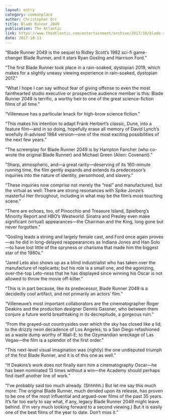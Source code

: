 ```yaml
---
layout: entry
category: commonplace
author: Christopher Orr
title: Blade Runner 2049
publication: The Atlantic
link: https://www.theatlantic.com/entertainment/archive/2017/10/blade-runner-2049-is-a-worthy-heir-to-the-classic-original/542205/
date: 2017-10-11
---
```


“Blade Runner 2049 is the sequel to Ridley Scott’s 1982 sci-fi game-changer Blade Runner, and it stars Ryan Gosling and Harrison Ford.”

“The first Blade Runner took place in a rain-soaked, dystopian 2019, which makes for a slightly uneasy viewing experience in rain-soaked, dystopian 2017.”

“What I hope I can say without fear of giving offense to even the most fainthearted studio executive or prospective audience member is this: Blade Runner 2049 is terrific, a worthy heir to one of the great science-fiction films of all time.”

“Villeneuve has a particular knack for high-brow science fiction.”

“This makes his intention to adapt Frank Herbert’s classic, Dune, into a feature film—and in so doing, hopefully erase all memory of David Lynch’s woefully ill-advised 1984 version—one of the most exciting possibilities of the next few years.”

“The screenplay for Blade Runner 2049 is by Hampton Fancher (who co-wrote the original Blade Runner) and Michael Green (Alien: Covenant).”

“Sharp, atmospheric, and—a great rarity—deserving of its 160-minute running time, the film gently expands and extends its predecessor’s inquiries into the nature of identity, personhood, and slavery.”

“These inquiries now comprise not merely the “real” and manufactured, but the virtual as well: There are strong resonances with Spike Jonze’s masterful Her throughout, including in what may be the film’s most touching scene.”

“There are echoes, too, of Pinocchio and Treasure Island, Spielberg’s Minority Report and HBO’s Westworld. Sinatra and Presley even make significant (virtual) appearances—the Chairman and the King, long gone but never forgotten.”

“Gosling leads a strong and largely female cast, and Ford once again proves—as he did in long-delayed reappearances as Indiana Jones and Han Solo—to have lost little of the spryness or charisma that made him the biggest star of the 1980s.”

“Jared Leto also shows up as a blind industrialist who has taken over the manufacture of replicants; but his role is a small one, and the agonizing, over-the-top Leto-ness that he has displayed since winning his Oscar is not allowed to throw the movie off-kilter.”

“This is in part because, like its predecessor, Blade Runner 2049 is a decidedly cool artifact, and not primarily an actors’ film.”

“Villeneuve’s most important collaborators are the cinematographer Roger Deakins and the production designer Dennis Gassner, who between them conjure a future world breathtaking in its decrepitude, a gorgeous ruin.”

“From the grayed-out countrysides over which the sky has closed like a lid; to the drizzly neon decadence of Los Angeles; to a San Diego refashioned as a waste dump worthy of Wall-E; to the Ozymandian wreckage of Las Vegas—the film is a splendor of the first order.”

“This next-level visual imagination was (rightly) the one undisputed triumph of the first Blade Runner, and it is of this one as well.”

“If Deakins’s work does not finally earn him a cinematography Oscar—he has been nominated 13 times without a win—the Academy should perhaps find itself another line of work.”

“I’ve probably said too much already. (Shhhhh.) But let me say this much more: The original Blade Runner, much derided upon its release, has proven to be one of the most influential and argued-over films of the past 35 years. It’s far too early to say what, if any, legacy Blade Runner 2049 might leave behind. (I’m very much looking forward to a second viewing.) But it is easily one of the best films of the year to date. Don’t miss it.”

